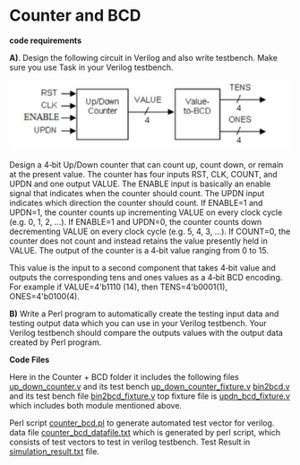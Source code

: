 # Counter and BCD


**code requirements**


**A)**. Design the following circuit in Verilog and also write testbench. 
Make sure you use Task in your Verilog testbench.

![block diagram](https://github.com/mihir8181/VerilogHDL-Codes/blob/master/Counter%2BBCD/Block%20Diagram.png "Block Diagram")

Design a 4‐bit Up/Down counter that can count up, count down, or remain at the present value. 
The counter has four inputs RST, CLK, COUNT, and UPDN and one output VALUE. 
The ENABLE input is basically an enable signal that indicates when the counter should count. 
The UPDN input indicates which direction the counter should count. 
If ENABLE=1 and UPDN=1, the counter counts up incrementing VALUE on every clock cycle (e.g. 0, 1, 2, ...). 
If ENABLE=1 and UPDN=0, the counter counts down decrementing VALUE on every clock cycle (e.g. 5, 4, 3, ...). 
If COUNT=0, the counter does not count and instead retains the value presently held in VALUE.
The output of the counter is a 4‐bit value ranging from 0 to 15.

This value is the input to a second component that takes 4‐bit value and 
outputs the corresponding tens and ones values as a 4‐bit BCD encoding. 
For example if VALUE=4'b1110 (14), then TENS=4'b0001(1), ONES=4'b0100(4).


**B)** Write a Perl program to automatically create the testing input data and testing output data which you can use in your
Verilog testbench. Your Verilog testbench should compare the outputs values with the output data created by Perl program.

**Code Files**

Here in the Counter + BCD folder it includes the following files
[up_down_counter.v](https://github.com/mihir8181/VerilogHDL-Codes/blob/master/Counter%2BBCD/up_down_counter.v "up_down_counter.v") and 
its test bench [up_down_counter_fixture.v](https://github.com/mihir8181/VerilogHDL-Codes/blob/master/Counter%2BBCD/up_down_counter_fixture.v "up_down_counter_fixture.v")
[bin2bcd.v](https://github.com/mihir8181/VerilogHDL-Codes/blob/master/Counter%2BBCD/bin2bcd.v "bin2bcd.v") and 
its test bench file [bin2bcd_fixture.v](https://github.com/mihir8181/VerilogHDL-Codes/blob/master/Counter%2BBCD/bin2bcd_fixture.v "bin2bcd_fixture.v")
top fixture file is [updn_bcd_fixture.v](https://github.com/mihir8181/VerilogHDL-Codes/blob/master/Counter%2BBCD/updn_bcd_fixture.v "updn_bcd_fixture.v") which includes both module mentioned above.

Perl script [counter_bcd.pl](https://github.com/mihir8181/VerilogHDL-Codes/blob/master/Counter%2BBCD/counter_bcd.pl "counter_bcd.pl") to generate automated test vector for verilog.
data file [counter_bcd_datafile.txt](https://github.com/mihir8181/VerilogHDL-Codes/blob/master/Counter%2BBCD/counter_bcd_datafile.txt "counter_bcd_datafile.txt") which is generated by perl script, 
which consists of test vectors to test in verilog testbench.
Test Result in [simulation_result.txt]("simulation_result.txt") file.
